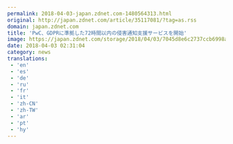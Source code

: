 ```yaml
---
permalink: 2018-04-03-japan.zdnet.com-1480564313.html
original: http://japan.zdnet.com/article/35117081/?tag=as.rss
domain: japan.zdnet.com
title: 'PwC、GDPRに準拠した72時間以内の侵害通知支援サービスを開始'
image: https://japan.zdnet.com/storage/2018/04/03/7045d8e6c2737ccb6998a50be1a295df/zd_top04.jpg
date: 2018-04-03 02:31:04
category: news
translations: 
 - 'en'
 - 'es'
 - 'de'
 - 'ru'
 - 'fr'
 - 'it'
 - 'zh-CN'
 - 'zh-TW'
 - 'ar'
 - 'pt'
 - 'hy'
---
```


